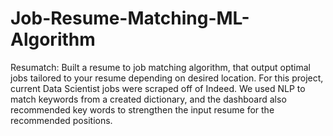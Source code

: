 # Job-Resume-Matching-ML-Algorithm
Resumatch: Built a resume to job matching algorithm, that output optimal jobs tailored to your resume depending on desired location. For this project, current Data Scientist jobs were scraped off of Indeed. We used NLP to match keywords from a created dictionary, and the dashboard also recommended key words to strengthen the input resume for the recommended positions.
